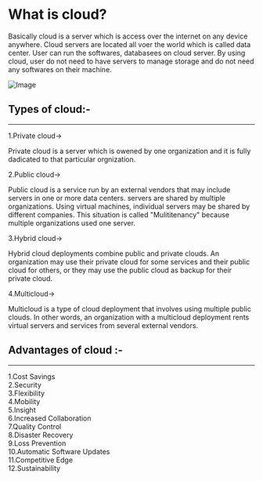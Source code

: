 # What is cloud?
Basically cloud is a server which is access over the internet on any device anywhere. Cloud servers are located all voer the world which is called data center. User can run the softwares, databasees on cloud server. By using cloud, user do not need to have servers to manage storage and do not need  any softwares on their machine. 

![Image](https://www.cloudflare.com/resources/images/slt3lc6tev37/3YT0gya2bkUeuMrnGxhjAZ/4146c20c214cf001c74c0868ddfb9503/what-is-the-cloud.png)



## Types of cloud:-
***
 1.Private cloud->
 
Private cloud is a server which is owened by one organization and it is fully dadicated to that particular orgnization.

2.Public cloud->

Public cloud is a service run by an external vendors that may include servers in one or more data centers. servers are shared by multiple organizations. Using virtual machines, individual servers may be shared by different companies. This situation is called "Mulititenancy" because multiple organizations used one server.
 
3.Hybrid cloud->

Hybrid cloud deployments combine public and private clouds.  An organization may use their private cloud for some services and their public cloud for others, or they may use the public cloud as backup for their private cloud.

4.Multicloud->

Multicloud is a type of cloud deployment that involves using multiple public clouds. In other words, an organization with a multicloud deployment rents virtual servers and services from several external vendors.

## Advantages of cloud :-
***
1.Cost Savings\
2.Security\
3.Flexibility\
4.Mobility\
5.Insight\
6.Increased Collaboration\
7.Quality Control\
8.Disaster Recovery\
9.Loss Prevention\
10.Automatic Software Updates\
11.Competitive Edge\
12.Sustainability
